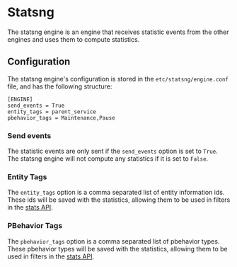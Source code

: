 # Statsng

The statsng engine is an engine that receives statistic events from the other
engines and uses them to compute statistics.

## Configuration

The statsng engine's configuration is stored in the `etc/statsng/engine.conf`
file, and has the following structure:

```
[ENGINE]
send_events = True
entity_tags = parent_service
pbehavior_tags = Maintenance,Pause
```

### Send events

The statistic events are only sent if the `send_events` option is set to
`True`. The statsng engine will not compute any statistics if it is set to
`False`.

### Entity Tags

The `entity_tags` option is a comma separated list of entity information ids.
These ids will be saved with the statistics, allowing them to be used in
filters in the [stats API](../developer_guide/apis/v2/stats.md).

### PBehavior Tags

The `pbehavior_tags` option is a comma separated list of pbehavior types. These
pbehavior types will be saved with the statistics, allowing them to be used in
filters in the [stats API](../developer_guide/apis/v2/stats.md).
